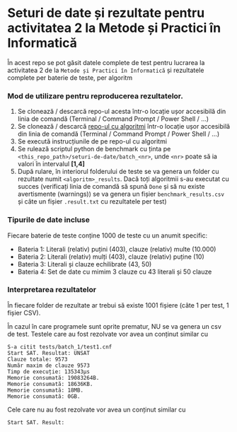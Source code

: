 # Seturi de date și rezultate pentru activitatea 2 la Metode și Practici în Informatică

În acest repo se pot găsit datele complete de test pentru lucrarea la activitatea 2 de la `Metode și Practici în Informatică` și rezultatele complete per baterie de teste, per algoritm

### Mod de utilizare pentru reproducerea rezultatelor.

1. Se clonează / descarcă repo-ul acesta într-o locație ușor accesibilă din linia de comandă (Terminal / Command Prompt / Power Shell / ...)
2. Se clonează / descarcă [repo-ul cu algoritmi](https://github.com/EloquentDevTeam/SAT-Algorithms/) într-o locație ușor accesibilă din linia de comandă (Terminal / Command Prompt / Power Shell / ...)
3. Se execută instrucțiunile de pe repo-ul cu algoritmi
4. Se rulează scriptul python de benchmark cu ținta pe `<this_repo_path>/seturi-de-date/batch_<nr>`, unde `<nr>` poate să ia valori în intervalul **[1,4]**
5. După rulare, în interiorul folderului de teste se va genera un folder cu rezultate numit `<algoritm>_results`. Dacă toți algoritmii s-au executat cu succes (verificați linia de comandă să spună `Done` și să nu existe avertismente (warnings)) se va genera un fișier `benchmark_results.csv` și câte un fișier `.result.txt` cu rezultatele per test)


### Tipurile de date incluse
Fiecare baterie de teste conține 1000 de teste cu un anumit specific:

- Bateria 1: Literali (relativ) puțini (403), clauze (relativ) multe (10.000)
- Bateria 2: Literali (relativ) mulți (403), clauze (relativ) puține (10)
- Bateria 3: Literali și clauze echilibrate (43, 50)
- Bateria 4: Set de date cu mimim 3 clauze cu 43 literali și 50 clauze

### Interpretarea rezultatelor
În fiecare folder de rezultate ar trebui să existe 1001 fișiere (câte 1 per test, 1 fișier CSV).

În cazul în care programele sunt oprite prematur, NU se va genera un csv de test. Testele care au fost rezolvate vor avea un conținut similar cu

```
S-a citit tests/batch_1/test1.cnf
Start SAT. Resultat: UNSAT
Clauze totale: 9573
Număr maxim de clauze 9573
Timp de execuție: 135343μs
Memorie consumată: 19083264B.
Memorie consumată: 18636KB.
Memorie consumată: 18MB.
Memorie consumată: 0GB.
```

Cele care nu au fost rezolvate vor avea un conținut similar cu

```
Start SAT. Result: 
```


